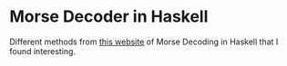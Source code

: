 # Morse Decoder in Haskell
Different methods from [this website](http://apfelmus.nfshost.com/articles/fun-with-morse-code.html) of Morse Decoding in Haskell that I found interesting.
